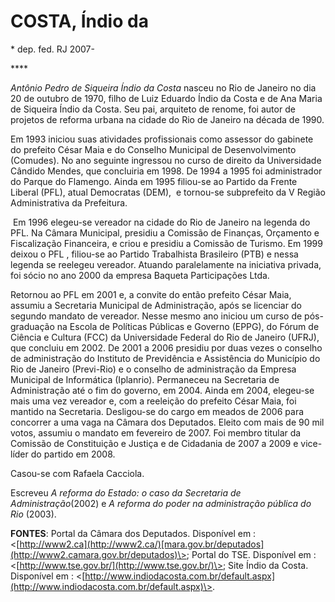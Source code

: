 COSTA, Índio da
===============

\* dep. fed. RJ 2007-

**** 

*Antônio Pedro de Siqueira Índio da Costa* nasceu no Rio de Janeiro no
dia 20 de outubro de 1970, filho de Luiz Eduardo Índio da Costa e de Ana
Maria de Siqueira Índio da Costa. Seu pai, arquiteto de renome, foi
autor de projetos de reforma urbana na cidade do Rio de Janeiro na
década de 1990.

Em 1993 iniciou suas atividades profissionais como assessor do gabinete
do prefeito César Maia e do Conselho Municipal de Desenvolvimento
(Comudes). No ano seguinte ingressou no curso de direito da Universidade
Cândido Mendes, que concluiria em 1998. De 1994 a 1995 foi administrador
do Parque do Flamengo. Ainda em 1995 filiou-se ao Partido da Frente
Liberal (PFL), atual Democratas (DEM),  e tornou-se subprefeito da V
Região Administrativa da Prefeitura.

 Em 1996 elegeu-se vereador na cidade do Rio de Janeiro na legenda do
PFL. Na Câmara Municipal, presidiu a Comissão de Finanças, Orçamento e
Fiscalização Financeira, e criou e presidiu a Comissão de Turismo. Em
1999 deixou o PFL , filiou-se ao Partido Trabalhista Brasileiro (PTB) e
nessa legenda se reelegeu vereador. Atuando paralelamente na iniciativa
privada, foi sócio no ano 2000 da empresa Baqueta Participações Ltda.

Retornou ao PFL em 2001 e, a convite do então prefeito César Maia,
assumiu a Secretaria Municipal de Administração, após se licenciar do
segundo mandato de vereador. Nesse mesmo ano iniciou um curso de
pós-graduação na Escola de Políticas Públicas e Governo (EPPG), do Fórum
de Ciência e Cultura (FCC) da Universidade Federal do Rio de Janeiro
(UFRJ), que concluiu em 2002. De 2001 a 2006 presidiu por duas vezes o
conselho de administração do Instituto de Previdência e Assistência do
Município do Rio de Janeiro (Previ-Rio) e o conselho de administração da
Empresa Municipal de Informática (Iplanrio). Permaneceu na Secretaria de
Administração até o fim do governo, em 2004. Ainda em 2004, elegeu-se
mais uma vez vereador e, com a reeleição do prefeito César Maia, foi
mantido na Secretaria. Desligou-se do cargo em meados de 2006 para
concorrer a uma vaga na Câmara dos Deputados. Eleito com mais de 90 mil
votos, assumiu o mandato em fevereiro de 2007. Foi membro titular da
Comissão de Constituição e Justiça e de Cidadania de 2007 a 2009 e
vice-líder do partido em 2008.

Casou-se com Rafaela Cacciola.

Escreveu *A reforma do Estado: o caso da Secretaria de
Administração*(2002) e *A reforma do poder na administração pública do
Rio* (2003).

**FONTES**: Portal da Câmara dos Deputados. Disponível em :
\<[http://www2.ca](http://www2.ca/)[mara.gov.br/deputados](http://www2.camara.gov.br/deputados)\>;
Portal do TSE. Disponível em :
\<[http://www.tse.gov.br/](http://www.tse.gov.br/)\>; Site Índio da
Costa. Disponível em :
\<[http://www.indiodacosta.com.br/default.aspx](http://www.indiodacosta.com.br/default.aspx)\>.
